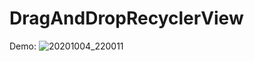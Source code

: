 # DragAndDropRecyclerView
Demo: ![20201004_220011](https://user-images.githubusercontent.com/44436797/95229605-95cbbe00-0822-11eb-8a5a-71baf06199a5.gif)
